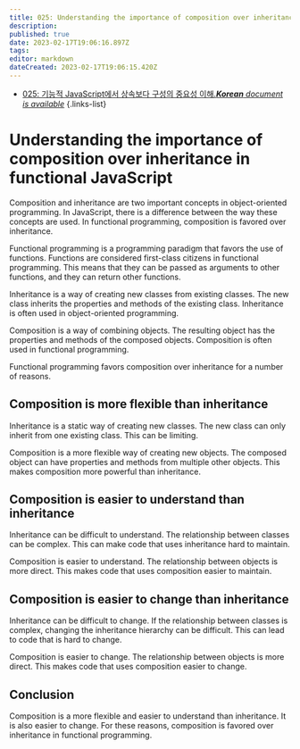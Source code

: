 ```yaml
---
title: 025: Understanding the importance of composition over inheritance in functional JavaScript.
description: 
published: true
date: 2023-02-17T19:06:16.897Z
tags: 
editor: markdown
dateCreated: 2023-02-17T19:06:15.420Z
---
```


- [025: 기능적 JavaScript에서 상속보다 구성의 중요성 이해.***Korean** document is available*](/ko/Knowledge-base/Functional_JavaScript/Learning/025-understanding-the-importance-of-composition-over-inheritance-in-functional-javascript-)
{.links-list}


# Understanding the importance of composition over inheritance in functional JavaScript

Composition and inheritance are two important concepts in object-oriented programming. In JavaScript, there is a difference between the way these concepts are used. In functional programming, composition is favored over inheritance.

Functional programming is a programming paradigm that favors the use of functions. Functions are considered first-class citizens in functional programming. This means that they can be passed as arguments to other functions, and they can return other functions.

Inheritance is a way of creating new classes from existing classes. The new class inherits the properties and methods of the existing class. Inheritance is often used in object-oriented programming.

Composition is a way of combining objects. The resulting object has the properties and methods of the composed objects. Composition is often used in functional programming.

Functional programming favors composition over inheritance for a number of reasons.

## Composition is more flexible than inheritance

Inheritance is a static way of creating new classes. The new class can only inherit from one existing class. This can be limiting.

Composition is a more flexible way of creating new objects. The composed object can have properties and methods from multiple other objects. This makes composition more powerful than inheritance.

## Composition is easier to understand than inheritance

Inheritance can be difficult to understand. The relationship between classes can be complex. This can make code that uses inheritance hard to maintain.

Composition is easier to understand. The relationship between objects is more direct. This makes code that uses composition easier to maintain.

## Composition is easier to change than inheritance

Inheritance can be difficult to change. If the relationship between classes is complex, changing the inheritance hierarchy can be difficult. This can lead to code that is hard to change.

Composition is easier to change. The relationship between objects is more direct. This makes code that uses composition easier to change.

## Conclusion

Composition is a more flexible and easier to understand than inheritance. It is also easier to change. For these reasons, composition is favored over inheritance in functional programming.